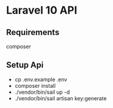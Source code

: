 # Laravel 10 API

## Requirements

composer


## Setup Api

- cp .env.example .env
- composer install
- ./vendor/bin/sail up -d
- ./vendor/bin/sail artisan key:generate




